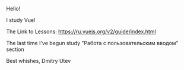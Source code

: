 Hello! 

I study Vue!

The Link to Lessons:
https://ru.vuejs.org/v2/guide/index.html

The last time I've begun study "Работа с пользовательским вводом" section

Best whishes,
Dmitry Utev
